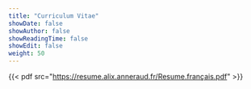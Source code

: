 ```yaml
---
title: "Curriculum Vitae"
showDate: false
showAuthor: false
showReadingTime: false
showEdit: false
weight: 50
---
```


{{< pdf src="https://resume.alix.anneraud.fr/Resume.français.pdf"  >}}
